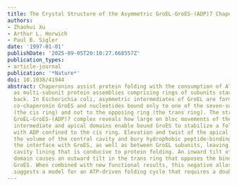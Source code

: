 ```yaml
---
title: The Crystal Structure of the Asymmetric GroEL-GroES-(ADP)7 Chaperonin Complex
authors:
- Zhaohui Xu
- Arthur L. Horwich
- Paul B. Sigler
date: '1997-01-01'
publishDate: '2025-09-05T20:10:27.668557Z'
publication_types:
- article-journal
publication: '*Nature*'
doi: 10.1038/41944
abstract: Chaperonins assist protein folding with the consumption of ATP. They exist
  as multi-subunit protein assemblies comprising rings of subunits stacked back to
  back. In Escherichia coli, asymmetric intermediates of GroEL are formed with the
  co-chaperonin GroES and nucleotides bound only to one of the seven-subunit rings
  (the cis ring) and not to the opposing ring (the trans ring). The structure of the
  GroEL-GroES-(ADP)7 complex reveals how large en bloc movements of the cis ring's
  intermediate and apical domains enable bound GroES to stabilize a folding chamber
  with ADP confined to the cis ring. Elevation and twist of the apical domains double
  the volume of the central cavity and bury hydrophobic peptide-binding residues in
  the interface with GroES, as well as between GroEL subunits, leaving a hydrophilic
  cavity lining that is conducive to protein folding. An inward tilt of the cis equatorial
  domain causes an outward tilt in the trans ring that opposes the binding of a second
  GroES. When combined with new functional results, this negative allosteric mechanism
  suggests a model for an ATP-driven folding cycle that requires a double toroid.
---
```

